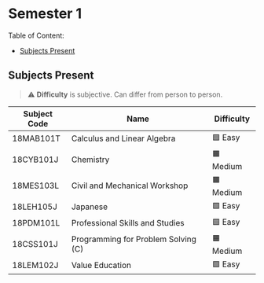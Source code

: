 # Semester 1

Table of Content:

- [Subjects Present](#subjects-present)


## Subjects Present

> ⚠ **Difficulty** is subjective. Can differ from person to person.

| Subject Code | Name | Difficulty |
| ------------ | ---- | ---------- |
| 18MAB101T | Calculus and Linear Algebra | 🟩 Easy |
| 18CYB101J | Chemistry | 🟧 Medium |
| 18MES103L | Civil and Mechanical Workshop | 🟧 Medium |
| 18LEH105J | Japanese | 🟩 Easy |
| 18PDM101L | Professional Skills and Studies | 🟩 Easy |
| 18CSS101J | Programming for Problem Solving (C) | 🟧 Medium |
| 18LEM102J | Value Education | 🟩 Easy |
